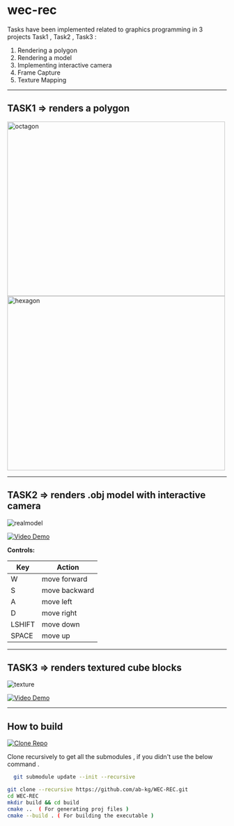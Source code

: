 # wec-rec  

Tasks have been implemented related to graphics programming in 3 projects Task1 , Task2 , Task3 :  

1. Rendering a polygon  
2. Rendering a model  
3. Implementing interactive camera  
4. Frame Capture  
5. Texture Mapping  

---

## TASK1 ⇒ renders a polygon  

<img width="500" height="400" alt="octagon" src="https://github.com/user-attachments/assets/8eeada1d-8f77-465b-b6e9-2ad6098b4b0d" />  

<img width="500" height="400" alt="hexagon" src="https://github.com/user-attachments/assets/9336a863-215f-4879-95a5-5bdfb5c09b07" />  

---

## TASK2 ⇒ renders .obj model with interactive camera  

![realmodel](https://github.com/user-attachments/assets/c155c6b0-1eb4-4343-b3ec-a79cba972b39)  

[![Video Demo](https://img.shields.io/badge/Watch-Demo-red?style=for-the-badge)](https://drive.google.com/file/d/1ecvmgpcTJukxN4EXXk0_tmYD3b7dxspG/view?usp=sharing)

**Controls:**  

| Key | Action |
|-----|--------|
| W | move forward |
| S | move backward |
| A | move left |
| D | move right |
| LSHIFT | move down |
| SPACE | move up |

---

## TASK3 ⇒ renders textured cube blocks  

![texture](https://github.com/user-attachments/assets/f70e3efe-e461-4ef6-af5a-145c85d82f1e)  

[![Video Demo](https://img.shields.io/badge/Watch-Demo-red?style=for-the-badge)](https://drive.google.com/file/d/1cCl3cKgPfhYrYFjJz1YprBttckUHL5yW/view?usp=sharing)

---

## How to build

[![Clone Repo](https://img.shields.io/badge/Git-Clone-blue?style=for-the-badge)](https://github.com/ab-kg/WEC-REC.git)

Clone recursively to get all the submodules , if you didn't use the below command .

```bash
  git submodule update --init --recursive
```

```bash
git clone --recursive https://github.com/ab-kg/WEC-REC.git 
cd WEC-REC
mkdir build && cd build
cmake ..  ( For generating proj files )
cmake --build . ( For building the executable ) 



